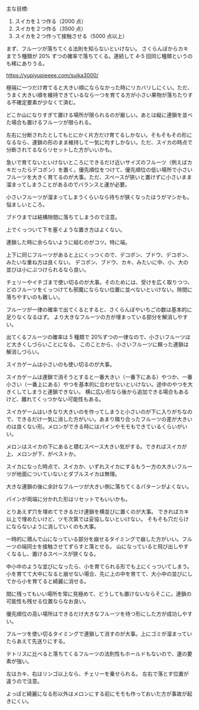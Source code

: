主な目標:

1. スイカを１つ作る（2000 点）
2. スイカを２つ作る（3500 点）
3. スイカを２つ作って接触させる（5000 点以上）

まず、フルーツが落ちてくる法則を知らないといけない。
さくらんぼからカキまで５種類が 20% ずつの確率で落ちてくる。連続して 4-5 回同じ種類というのも稀にありうる。

https://yupiyupieeee.com/suika3000/

極端に一つだけ育てると大きい順にならなかった時にリカバリしにくい。ただ、うまく大きい順を維持できているなら一つを育てる方が小さい果物が落ちたりする不確定要素が少なくて済む。

どこか山になりすぎて置ける場所が限られるのが厳しい。あとは縦に連鎖を並べた場合も置けるフルーツが限られる。

左右に分断されたとしてもとにかく片方だけ育てるしかない。そもそもその形になるなら、連鎖の形のまま維持して一気に均すしかない。ただ、スイカの時点で分断されてるならリセットした方がいいかも。

急いで育てないといけないところにできるだけ近いサイズのフルーツ（例えばカキだったらデコポン）を置く。優先順位をつけて、優先順位の低い場所で小さいフルーツを大きく育てるのが大事。ただ、スペースが狭いと置けずに小さいまま溜まってしまうことがあるのでバランスと運が必要。

小さいフルーツが溜まってしまうくらいなら待ちが狭くなったほうがマシかも。悩ましいところ。

ブドウまでは結構隙間に落ちてしまうので注意。

上でくっついて下を塞ぐような置き方はよくない。

連鎖した時に余らないように組むのがコツ。特に端。

上下に同じフルーツがあると上にくっつくので、デコポン、ブドウ、デコポン、みたいな重ね方は良くない。
デコポン、ブドウ、カキ、みたいに中、小、大の並びは小にぶつけられるなら良い。

チェリーやイチゴまで使い切るのが大事。そのためには、受けを広く取りつつ、どのフルーツをくっつけても邪魔にならない位置に並べないといけない。隙間に落ちやすいのも難しい。

フルーツが一律の確率で出てくるとすると、さくらんぼやいちごの数は基本的に足りなくなるはず。
より大きなフルーツの方が埋まっている部分を解消しやすい。

出てくるフルーツの確率は 5 種類で 20%ずつの一律なので、小さいフルーツほど大きくしづらいことになる。
このことから、小さいフルーツに頼った連鎖は解消しづらい。

スイカゲームは小さいのも使い切るのが大事。

スイカゲームは連鎖で消そうとすると一番大きい（一番下にある）やつか、一番小さい（一番上にある）やつを基本的に合わせないといけない。途中のやつを大きくしてしまうと連鎖できない。
横に広い形なら後から追加できる場合もあるけど、離れてくっつかない可能性もある。

スイカゲームはいきなり大きいのを作ってしまうと小さいのが下に入りがちなので、できるだけ一気に消した方がいい。あまり隣り合ったフルーツの差が大きいのは良くない形。メロンができる時にはパインやモモもできているくらいがいい。

メロンはスイカの下にあると積むスペース大きい気がする。できればスイカが上、メロンが下、がベストか。

スイカになった時点で、スイカか、いずれスイカにするもう一方の大きいフルーツが地面についていないとダブルスイカは無理。

大きな連鎖の後に余計なフルーツが大きい側に落ちてくるパターンがよくない。

パインが両端に分かれた形はリセットでもいいかも。

とりあえず穴を埋めてできるだけ連鎖を横並びに置くのが大事。
できればカキ以上で埋めたいけど、ツモ次第では妥協しないといけない。
そもそも穴だらけにならないように消していくのも大事。

一時的に積んで山になっている部分を崩せるタイミングで崩した方がいい。フルーツの端同士を接触させてずらすと落とせる。
山になっていると飛び出しやすくなるし、置けるスペースが狭くなる。

中小中のような並びになったら、小を育てられる形でも上にくっついてしまう。
小を育てて大中になると崩せない場合、先に上の中を育てて、大小中の並びにしてから小を育てると綺麗に消せる。

間に残ってもいい場所を常に見極めて、どうしても置けないならそこに。連鎖の可能性も残せる位置ならなお良い。

優先順位の高い場所はできるだけ大きなフルーツを待つ形にした方が成功しやすい。

フルーツを使い切るタイミングで連鎖して消すのが大事。上にゴミが溜まっていたらあえて先送りにする。

テトリスに比べると落ちてくるフルーツの法則性もホールドもないので、運の要素が強い。

左はカキ、右はリンゴ以上なら、チェリーを乗せられる。
左右で落とす位置が違うので注意。

よっぽど綺麗になる形以外はメロンにする前にモモも作っておいた方が事故が起きにくい。
